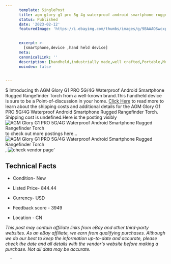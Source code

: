 ```yaml
---
      template: SinglePost
      title: agm glory g1 pro 5g 4g waterproof android smartphone rugged rangefinder torch
      status: Published
      date: '2023-02-12'
      featuredImage: 'https://i.ebayimg.com/thumbs/images/g/9BAAAOSwcxpi4KED/s-l225.jpg'
       

      excerpt: >-
        [smartphone,device ,hand held device]
      meta:
      canonicalLink: ''
      description: [handheld,industrially made,well crafted,Portable,Mobile,Compact,Convenient,Lightweight,Maneuverable,Man-portable,Miniature,Carriable,Hand-held,Light,Holdable,Transportable,Mobile device,Pocket-sized,On-the-go,Wireless,Cordless,Compact size,Convenient size, smartphone,device ,hand held device]
      noindex: false
      

---
```

$
      Introducing th AGM Glory G1 PRO 5G/4G Waterproof Android Smartphone Rugged Rangefinder Torch from a well-known brand.This handheld device  is sure to be a Point-of-discussion in your home. [Click Here](https://www.ebay.com/itm/225091562807?hash=item346880ad37%3Ag%3A9BAAAOSwcxpi4KED&mkevt=1&mkcid=1&mkrid=711-53200-19255-0&campid=%253CePNCampaignId%253E&customid=%253CreferenceId%253E&toolid=10049) to read more to learn about the shipping costs and additional details for the AGM Glory G1 PRO 5G/4G Waterproof Android Smartphone Rugged Rangefinder Torch. Shipping cost is undefined.Here is the posting visibly ![AGM Glory G1 PRO 5G/4G Waterproof Android Smartphone Rugged Rangefinder Torch](https://i.ebayimg.com/thumbs/images/g/9BAAAOSwcxpi4KED/s-l225.jpg) to check out more postings here... ![AGM Glory G1 PRO 5G/4G Waterproof Android Smartphone Rugged Rangefinder Torch](https://i.ebayimg.com/images/g/9BAAAOSwcxpi4KED/s-l960.jpg), ![check vendor page](https://origin-galleryplus.ebayimg.com/ws/web/225091562807_2_0_1/225x225.jpg,https://origin-galleryplus.ebayimg.com/ws/web/225091562807_3_0_1/225x225.jpg,https://origin-galleryplus.ebayimg.com/ws/web/225091562807_4_0_1/225x225.jpg,https://origin-galleryplus.ebayimg.com/ws/web/225091562807_5_0_1/225x225.jpg,https://origin-galleryplus.ebayimg.com/ws/web/225091562807_6_0_1/225x225.jpg,https://origin-galleryplus.ebayimg.com/ws/web/225091562807_7_0_1/225x225.jpg,https://origin-galleryplus.ebayimg.com/ws/web/225091562807_8_0_1/225x225.jpg,https://origin-galleryplus.ebayimg.com/ws/web/225091562807_9_0_1/225x225.jpg,https://origin-galleryplus.ebayimg.com/ws/web/225091562807_10_0_1/225x225.jpg,https://origin-galleryplus.ebayimg.com/ws/web/225091562807_11_0_1/225x225.jpg,https://origin-galleryplus.ebayimg.com/ws/web/225091562807_12_0_1/225x225.jpg)'

      

 ## Technical Facts 



     
      

 - Condition- New 


      

 - Listed Price- 844.44 


      

 - Currency- USD 


      

 - Feedback score - 3949 


      

 - Location - CN 


      
      

 *_This post may contain affiliate links from eBay and other third-party websites. As an eBay affiliate, we earn from qualifying purchases. Although we do our best to keep the information up-to-date and accurate, please check the date and all details with the vendor's website before making a purchase. Not all data may be accurate._*




      -
